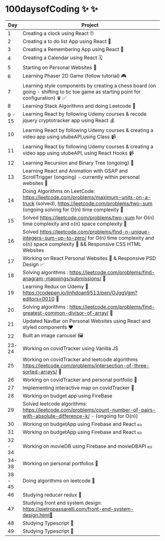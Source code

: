 # 100daysofCoding ✨ ✨

| Day     | Project                                                                                                                                                                           |
| ------- | --------------------------------------------------------------------------------------------------------------------------------------------------------------------------------- |
| 1       | Creating a clock using React ⏰                                                                                                                                                   |
| 2       | Creating a to do list App using React 🧾                                                                                                                                          |
| 3       | Creating a Remembering App using React 🔮                                                                                                                                         |
| 4       | Creating a Calendar using React 🗓                                                                                                                                                 |
| 5       | Starting on Personal Websites 🙈                                                                                                                                                  |
| 6       | Learning Phaser 2D Game (follow tutorial) 🎮                                                                                                                                      |
| 7       | Learning style components by creating a chess board (on going - shifting to tic toe game as starting point for configuration) ♛ ✅                                                |
| 8       | Learning Stack Algorithms and doing Leetcode 🧩                                                                                                                                   |
| 9 - 15  | Learning React by following Udemy courses & recode jquery cryptotracker app using React 💰                                                                                        |
| 10      | Learning React by following Udemy courses & creating a video app using utubeAPI,using Class 📹                                                                                    |
| 11      | Learning React by following Udemy courses & creating a video app using utubeAPI, using React Hooks 📹                                                                             |
| 12      | Learning Recursion and Binary Tree (ongoing) 🧩                                                                                                                                   |
| 13      | Learning React and Animation with GSAP and ScrollTrigger (ongoing) - currently within personal websites 🙈                                                                        |
| 14      | Doing Algorithms on LeetCode: https://leetcode.com/problems/maximum-units-on-a-truck (solved), https://leetcode.com/problems/two-sum (ongoing solving for O(n) time complexity 🧩 |
| 15      | Solved https://leetcode.com/problems/two-sum for O(n) time complexity and o(n) space complexity 🧩                                                                                |
| 16      | Solved https://leetcode.com/problems/find-n-unique-integers-sum-up-to-zero/ for O(n) time complexity and o(n) space complexity 🧩 && Responsive CSS HTML Websites                 |
| 17      | Working on React Personal Websites 🧩 & Responsive PSD Design ✅                                                                                                                  |
| 18      | Solving algorithms : https://leetcode.com/problems/find-anagram-mappings/submissions/ 🧩                                                                                          |
| 19      | Learning Redux on Udemy 👀 https://codepen.io/linhdoan9513/pen/OJggVgm?editors=0010 🧩                                                                                            |
| 20      | Solving algorithms : https://leetcode.com/problems/find-greatest-common-divisor-of-array/ 🧩                                                                                      |
| 21      | Updated NavBar on Personal Websites using React and styled components ❤︎                                                                                                          |
| 22      | Built an image carousel 🖼                                                                                                                                                         |
| 23-24   | Working on covidTracker using Vanilla JS                                                                                                                                          |
| 25      | Working on covidTracker and leetcode algorithms https://leetcode.com/problems/intersection-of-three-sorted-arrays/ 🧩                                                             |
| 26      | Working on covidTracker and personal portfolio 🙈                                                                                                                                 |
| 27      | Implementing interactive map on covidTracker 🙈                                                                                                                                   |
| 28      | Working on budget app using FireBase                                                                                                                                              |
| 29      | Solved leetcode algorithms: https://leetcode.com/problems/count-number-of-pairs-with-absolute-difference-k/ - (ongoing for O(n))                                                  |
| 30      | Working on budgetApp using Firebase and React 💵                                                                                                                                  |
| 31      | Working on budgetApp using Firebase and React 💵                                                                                                                                  |
| 32 - 34 | Working on movieDB using Firebase and movieDBAPI 💵                                                                                                                               |
| 34-38   | Working on personal portfolios 🧩                                                                                                                                                 |
| 38 - 45 | Doing algorithms on leetcode 🧩                                                                                                                                                   |
| 46      | Studying reducer redux 🧩                                                                                                                                                         |
| 47      | Studying front end system design: https://pietropassarelli.com/front-end-system-design.html🧩                                                                                     |
| 48      | Studying Typescript 🧩                                                                                                                                                            |
| 49      | Studying Typescript 🧩                                                                                                                                                            |

